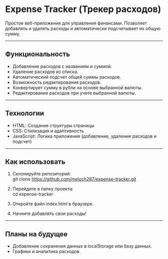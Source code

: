 # Expense Tracker (Трекер расходов)  
Простое веб-приложение для управления финансами. Позволяет добавлять и удалять расходы и автоматически подсчитывает их общую сумму.  

---

## Функциональность  
- Добавление расходов с названием и суммой.
- Удаление расходов из списка.
- Автоматический подсчет общей суммы расходов.
- Возможность редактирования расходов.
- Конвертирует сумму в рубли на основе выбранной валюты.
- Редактирование расходов при учете выбранной валюты.
---

## Технологии  
- HTML: Создание структуры страницы  
- CSS: Стилизация и адаптивность
- JavaScript: Логика приложения (добавление, удаление расходов и подсчет)  

---

## Как использовать  
1. Склонируйте репозиторий:  
     git clone https://github.com/meloch287/expense-tracker.git
     
2. Перейдите в папку проекта:  
     cd expense-tracker
     
3. Откройте файл index.html в браузере.  
4. Начните добавлять свои расходы!  

---

## Планы на будущее  
- Добавление сохранения данных в localStorage или базу данных.    
- Графики и аналитика расходов.  

